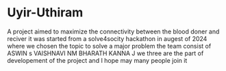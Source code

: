 # Uyir-Uthiram

A project aimed to maximize the connectivity between the blood doner and reciver it was started from a solve4socity hackathon in augest of 2024  where we chosen the topic to solve a major problem
the team consist of 
ASWIN s
VAISHNAVI NM
BHARATH KANNA J
we three are the part of developement of the project and I hope may many people join it
